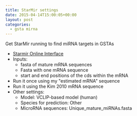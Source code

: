 ```yaml
---
title: StarMir settings
date: 2015-04-14T15:00:05+00:00
layout: post
categories:
  - gsta mirna
---
```

Get StarMir running to find miRNA targets in GSTAs
  * [Starmir Online Interface][1]
  * Inputs:
    * fasta of mature mRNA sequences
    * Fasta with one mRNA sequence
    * start and end positions of the cds within the mRNA
  * Run it once using my "estimated mRNA" sequence
  * Run it using the Kim 2010 mRNA sequence
  * Other settings:
    * Model: VCLIP-based model (human)
    * Species for prediction: Other
    * MicroRNA sequences: Unique\_mature\_miRNAs.fasta

[1]: http://sfold.wadsworth.org/cgi-bin/starmirtest2.pl
